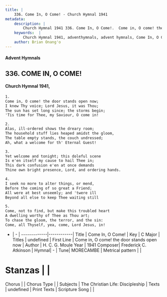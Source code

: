 ```yaml
---
title: |
    336. Come In, O Come! - Church Hymnal 1941
metadata:
    description: |
        Church Hymnal 1941 336. Come In, O Come!.  Come in, O come! the door stands open now;  I knew Thy voice; Lord Jesus, it was Thou;  The sun has set long since; the storms begin;  'Tis time for Thee, my Saviour, O come in! 
    keywords:  |
        Church Hymnal 1941, adventhymnals, advent hymnals, Come In, O Come!, Come in, O come! the door stands open now. 
    author: Brian Onang'o
---
```


#### Advent Hymnals
## 336. COME IN, O COME!
####  Church Hymnal 1941,

```txt
1.
Come in, O come! the door stands open now; 
I knew Thy voice; Lord Jesus, it was Thou; 
The sun has set long since; the storms begin; 
'Tis time for Thee, my Saviour, O come in! 

2.
Alas, ill-ordered shows the dreary room; 
The household stuff lies heaped amidst the gloom, 
The table empty stands, the couch undressed; 
Ah, what a welcome for th' Eternal Guest! 

3.
Yet welcome and tonight; this doleful scene 
Is e'en itself my cause to hail Thee in; 
This dark confusion e'en at once demands 
Thine own bright presence, Lord, and ordering hands. 

4.
I seek no more to alter things, or mend, 
Before the coming of so great a Friend; 
All were at best unseemly; and 'twere ill 
Beyond all else to keep Thee waiting still 

5.
Come, not to find, but make this troubled heart 
A dwelling worthy of Thee as Thou art; 
To chase the gloom, the terror, and the sin: 
Come, all Thyself, yea, come, Lord Jesus, in!

```

- |   -  |
-------------|------------|
Title | Come In, O Come! |
Key | C Major |
Titles | undefined |
First Line | Come in, O come! the door stands open now |
Author | H. C. G. Moule
Year | 1941
Composer| Frederick C. Atkinson |
Hymnal|  - |
Tune| MORECAMBE |
Metrical pattern | |
# Stanzas |  |
Chorus |  |
Chorus Type |  |
Subjects | The Christian Life: Discipleship |
Texts | undefined |
Print Texts | 
Scripture Song |  |
    
